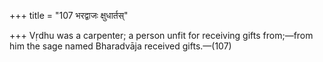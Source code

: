 +++
title = "107 भरद्वाजः क्षुधार्तस्"

+++
Vṛdhu was a carpenter; a person unfit for receiving gifts from;—from him
the sage named Bharadvāja received gifts.—(107)


